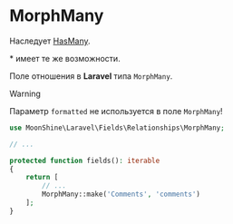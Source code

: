 # MorphMany

Наследует [HasMany](/docs/{{version}}/fields/has-many).

\* имеет те же возможности.

Поле отношения в **Laravel** типа `MorphMany`.

> [!WARNING]
> Параметр `formatted` не используется в поле `MorphMany`!

```php
use MoonShine\Laravel\Fields\Relationships\MorphMany;

// ...

protected function fields(): iterable
{
    return [
        // ...
        MorphMany::make('Comments', 'comments')
    ];
}
```
